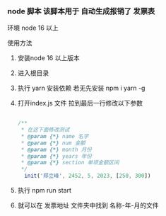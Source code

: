 ### node 脚本 该脚本用于 自动生成报销了 发票表

环境 node 16  以上

使用方法

1. 安装node 16 以上版本

2. 进入根目录

3. 执行 yarn    安装依赖 若无先安装 npm i  yarn -g 

4. 打开index.js 文件 拉到最后一行修改以下参数

   ```js 
    
   /**
    * 在这下面修改测试
    * @param {*} name 名字
    * @param {*} num 金额
    * @param {*} month 月份
    * @param {*} years 年份
    * @param {*} section 单项金额区间
    */
     init('郑立峰', 2452, 5, 2023, [250, 300])
   
   
   ```

5. 执行 npm run start

6. 就可以在 发票地址 文件夹中找到  名称-年-月的文件